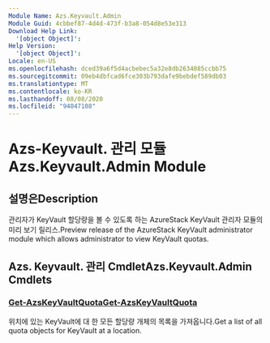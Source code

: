 ```yaml
---
Module Name: Azs.Keyvault.Admin
Module Guid: 4cbbef87-4d4d-473f-b3a8-054d8e53e313
Download Help Link:
  '[object Object]': 
Help Version:
  '[object Object]': 
Locale: en-US
ms.openlocfilehash: dced39a6f5d4acbebec5a32e8db2634085ccbb75
ms.sourcegitcommit: 09eb4dbfcad6fce303b793dafe9bebdef589db03
ms.translationtype: MT
ms.contentlocale: ko-KR
ms.lasthandoff: 08/08/2020
ms.locfileid: "94047108"
---
```

# <span data-ttu-id="a309c-101">Azs-Keyvault. 관리 모듈</span><span class="sxs-lookup"><span data-stu-id="a309c-101">Azs.Keyvault.Admin Module</span></span>
## <span data-ttu-id="a309c-102">설명은</span><span class="sxs-lookup"><span data-stu-id="a309c-102">Description</span></span>
<span data-ttu-id="a309c-103">관리자가 KeyVault 할당량을 볼 수 있도록 하는 AzureStack KeyVault 관리자 모듈의 미리 보기 릴리스.</span><span class="sxs-lookup"><span data-stu-id="a309c-103">Preview release of the AzureStack KeyVault administrator module which allows administrator to view KeyVault quotas.</span></span> 

## <span data-ttu-id="a309c-104">Azs. Keyvault. 관리 Cmdlet</span><span class="sxs-lookup"><span data-stu-id="a309c-104">Azs.Keyvault.Admin Cmdlets</span></span>
### [<span data-ttu-id="a309c-105">Get-AzsKeyVaultQuota</span><span class="sxs-lookup"><span data-stu-id="a309c-105">Get-AzsKeyVaultQuota</span></span>](Get-AzsKeyVaultQuota.md)
<span data-ttu-id="a309c-106">위치에 있는 KeyVault에 대 한 모든 할당량 개체의 목록을 가져옵니다.</span><span class="sxs-lookup"><span data-stu-id="a309c-106">Get a list of all quota objects for KeyVault at a location.</span></span>

